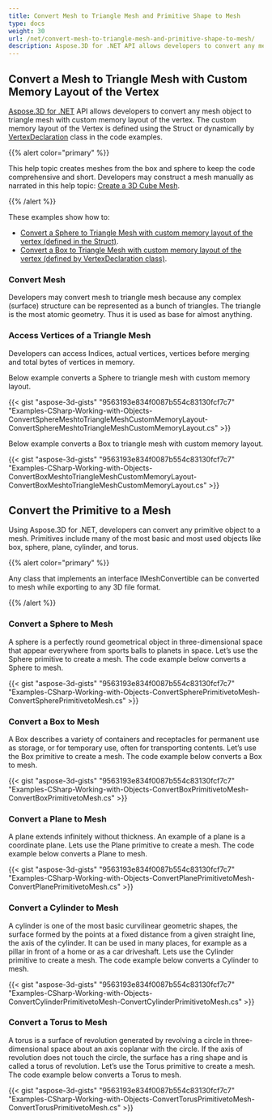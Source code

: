 ```yaml
---
title: Convert Mesh to Triangle Mesh and Primitive Shape to Mesh
type: docs
weight: 30
url: /net/convert-mesh-to-triangle-mesh-and-primitive-shape-to-mesh/
description: Aspose.3D for .NET API allows developers to convert any mesh object to triangle mesh with custom memory layout of the vertex. The custom memory layout of the Vertex is defined using the Struct or dynamically by VertexDeclaration class in the code examples.
---
```


## **Convert a Mesh to Triangle Mesh with Custom Memory Layout of the Vertex**
[Aspose.3D for .NET](https://products.aspose.com/3d/net/) API allows developers to convert any mesh object to triangle mesh with custom memory layout of the vertex. The custom memory layout of the Vertex is defined using the Struct or dynamically by [VertexDeclaration](http://www.aspose.com/api/net/3d/aspose.threed.utilities/vertexdeclaration) class in the code examples.

{{% alert color="primary" %}}

This help topic creates meshes from the box and sphere to keep the code comprehensive and short. Developers may construct a mesh manually as narrated in this help topic: [Create a 3D Cube Mesh](/3d/net/create-3d-mesh-and-scene/).

{{% /alert %}}

These examples show how to:

- [Convert a Sphere to Triangle Mesh with custom memory layout of the vertex (defined in the Struct)](/3d/net/convert-mesh-to-triangle-mesh-and-primitive-shape-to-mesh/).
- [Convert a Box to Triangle Mesh with custom memory layout of the vertex (defined by VertexDeclaration class)](/3d/net/convert-mesh-to-triangle-mesh-and-primitive-shape-to-mesh/).
### **Convert Mesh**
Developers may convert mesh to triangle mesh because any complex (surface) structure can be represented as a bunch of triangles. The triangle is the most atomic geometry. Thus it is used as base for almost anything.
### **Access Vertices of a Triangle Mesh**
Developers can access Indices, actual vertices, vertices before merging and total bytes of vertices in memory.

Below example converts a Sphere to triangle mesh with custom memory layout.

{{< gist "aspose-3d-gists" "9563193e834f0087b554c83130fcf7c7" "Examples-CSharp-Working-with-Objects-ConvertSphereMeshtoTriangleMeshCustomMemoryLayout-ConvertSphereMeshtoTriangleMeshCustomMemoryLayout.cs" >}}




Below example converts a Box to triangle mesh with custom memory layout.

{{< gist "aspose-3d-gists" "9563193e834f0087b554c83130fcf7c7" "Examples-CSharp-Working-with-Objects-ConvertBoxMeshtoTriangleMeshCustomMemoryLayout-ConvertBoxMeshtoTriangleMeshCustomMemoryLayout.cs" >}}
## **Convert the Primitive to a Mesh**
Using Aspose.3D for .NET, developers can convert any primitive object to a mesh. Primitives include many of the most basic and most used objects like box, sphere, plane, cylinder, and torus.

{{% alert color="primary" %}}

Any class that implements an interface IMeshConvertible can be converted to mesh while exporting to any 3D file format.

{{% /alert %}}
### **Convert a Sphere to Mesh**
A sphere is a perfectly round geometrical object in three-dimensional space that appear everywhere from sports balls to planets in space. Let’s use the Sphere primitive to create a mesh.
The code example below converts a Sphere to mesh.

{{< gist "aspose-3d-gists" "9563193e834f0087b554c83130fcf7c7" "Examples-CSharp-Working-with-Objects-ConvertSpherePrimitivetoMesh-ConvertSpherePrimitivetoMesh.cs" >}}
### **Convert a Box to Mesh**
A Box describes a variety of containers and receptacles for permanent use as storage, or for temporary use, often for transporting contents. Let’s use the Box primitive to create a mesh. The code example below converts a Box to mesh.

{{< gist "aspose-3d-gists" "9563193e834f0087b554c83130fcf7c7" "Examples-CSharp-Working-with-Objects-ConvertBoxPrimitivetoMesh-ConvertBoxPrimitivetoMesh.cs" >}}
### **Convert a Plane to Mesh**
A plane extends infinitely without thickness. An example of a plane is a coordinate plane. Lets use the Plane primitive to create a mesh. The code example below converts a Plane to mesh.

{{< gist "aspose-3d-gists" "9563193e834f0087b554c83130fcf7c7" "Examples-CSharp-Working-with-Objects-ConvertPlanePrimitivetoMesh-ConvertPlanePrimitivetoMesh.cs" >}}
### **Convert a Cylinder to Mesh**
A cylinder is one of the most basic curvilinear geometric shapes, the surface formed by the points at a fixed distance from a given straight line, the axis of the cylinder. It can be used in many places, for example as a pillar in front of a home or as a car driveshaft. Lets use the Cylinder primitive to create a mesh. The code example below converts a Cylinder to mesh.

{{< gist "aspose-3d-gists" "9563193e834f0087b554c83130fcf7c7" "Examples-CSharp-Working-with-Objects-ConvertCylinderPrimitivetoMesh-ConvertCylinderPrimitivetoMesh.cs" >}}
### **Convert a Torus to Mesh**
A torus is a surface of revolution generated by revolving a circle in three-dimensional space about an axis coplanar with the circle. If the axis of revolution does not touch the circle, the surface has a ring shape and is called a torus of revolution. Let’s use the Torus primitive to create a mesh. The code example below converts a Torus to mesh.

{{< gist "aspose-3d-gists" "9563193e834f0087b554c83130fcf7c7" "Examples-CSharp-Working-with-Objects-ConvertTorusPrimitivetoMesh-ConvertTorusPrimitivetoMesh.cs" >}}
